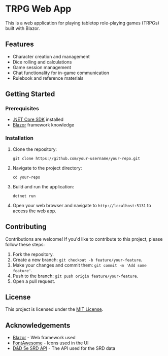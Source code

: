 # TRPG Web App

This is a web application for playing tabletop role-playing games (TRPGs) built with Blazor.

## Features

- Character creation and management
- Dice rolling and calculations
- Game session management
- Chat functionality for in-game communication
- Rulebook and reference materials

## Getting Started

### Prerequisites

- [.NET Core SDK](https://dotnet.microsoft.com/download) installed
- [Blazor](https://dotnet.microsoft.com/apps/aspnet/web-apps/blazor) framework knowledge

### Installation

1. Clone the repository:

    ```shell
    git clone https://github.com/your-username/your-repo.git
    ```

2. Navigate to the project directory:

    ```shell
    cd your-repo
    ```

3. Build and run the application:

    ```shell
    dotnet run
    ```

4. Open your web browser and navigate to `http://localhost:5131` to access the web app.

## Contributing

Contributions are welcome! If you'd like to contribute to this project, please follow these steps:

1. Fork the repository.
2. Create a new branch: `git checkout -b feature/your-feature`.
3. Make your changes and commit them: `git commit -m 'Add some feature'`.
4. Push to the branch: `git push origin feature/your-feature`.
5. Open a pull request.

## License

This project is licensed under the [MIT License](LICENSE).

## Acknowledgements

- [Blazor](https://dotnet.microsoft.com/apps/aspnet/web-apps/blazor) - Web framework used
- [FontAwesome](https://fontawesome.com/) - Icons used in the UI
- [D&D 5e SRD API](https://5e-bits.github.io/docs/) - The API used for the SRD data

